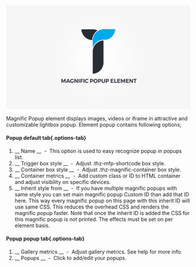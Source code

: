 <div class="thz-doc-image max">
<a class="thz-lightbox mfp-iframe" href="https://www.youtube.com/watch?v=dUYao_Ehufc" data-mfp-title="Creatus WordPress Theme Magnific Popup Element" data-modal-size="large">
	<img src="../../docs-media/splash-magnific-popup-element.jpg" alt="Creatus WordPress Theme Magnific Popup Element" />
</a>
</div>

Magnific Popup element displays images, videos or iframe in attractive and customizable lightbox popup. Element popup contains following options;


#### Popup default tab{.options-tab}
1. __ Name __ &nbsp;-&nbsp; This option is used to easy recognize popup in popups list.
1. __ Trigger box style __ &nbsp;-&nbsp; Adjust .thz-mfp-shortcode box style.
1. __ Container box style __ &nbsp;-&nbsp; Adjust .thz-magnific-container box style.
1. __ Container metrics __ &nbsp;-&nbsp; Add custom class or ID to HTML container and adjust visibility on specific devices.
1. __ Inherit style from __ &nbsp;-&nbsp; If you have multiple magnific popups with same style you can set main magnific popup Custom ID than add that ID here. This way every magnific popup on this page with this inherit ID will use same CSS. This reduces the overhead CSS and renders the magnific popup faster. Note that once the inherit ID is added the CSS for this magnific popup is not printed. The effects must be set on per element basis.


#### Popup popup tab{.options-tab}
1. __ Gallery metrics __ &nbsp;-&nbsp; Adjust gallery metrics. See help for more info.
1. __ Popups __ &nbsp;-&nbsp; Click to add/edit your popups.